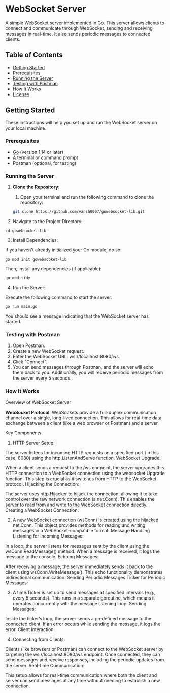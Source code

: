 # WebSocket Server

A simple WebSocket server implemented in Go. This server allows clients to connect and communicate through WebSocket, sending and receiving messages in real-time. It also sends periodic messages to connected clients.

## Table of Contents

- [Getting Started](#getting-started)
- [Prerequisites](#prerequisites)
- [Running the Server](#running-the-server)
- [Testing with Postman](#testing-with-postman)
- [How It Works](#how-it-works)
- [License](#license)

## Getting Started

These instructions will help you set up and run the WebSocket server on your local machine.

### Prerequisites

- [Go](https://golang.org/dl/) (version 1.14 or later)
- A terminal or command prompt
- Postman (optional, for testing)

### Running the Server

1. **Clone the Repository**:

   1. Open your terminal and run the following command to clone the repository:

   ```bash
   git clone https://github.com/vansh0007/gowebsocket-lib.git
   ```

2. Navigate to the Project Directory:
 ```
cd gowebsocket-lib
```

3. Install Dependencies:

If you haven't already initialized your Go module, do so:

```
go mod init gowebscoket-lib
```
Then, install any dependencies (if applicable):

```
go mod tidy
```

4. Run the Server:

Execute the following command to start the server:
````
go run main.go
````

You should see a message indicating that the WebSocket server has started.

### Testing with Postman
1. Open Postman.
2. Create a new WebSocket request.
3. Enter the WebSocket URL: ws://localhost:8080/ws.
4. Click "Connect".
5. You can send messages through Postman, and the server will echo them back to you. Additionally, you will receive periodic messages from the server every 5 seconds.



### How It Works


Overview of WebSocket Server

**WebSocket Protocol**:
WebSockets provide a full-duplex communication channel over a single, long-lived connection. This allows for real-time data exchange between a client (like a web browser or Postman) and a server.

Key Components
1. HTTP Server Setup:

The server listens for incoming HTTP requests on a specified port (in this case, 8080) using the http.ListenAndServe function.
WebSocket Upgrade:

When a client sends a request to the /ws endpoint, the server upgrades this HTTP connection to a WebSocket connection using the websocket.Upgrade function. This step is crucial as it switches from HTTP to the WebSocket protocol.
Hijacking the Connection:

The server uses http.Hijacker to hijack the connection, allowing it to take control over the raw network connection (a net.Conn). This enables the server to read from and write to the WebSocket connection directly.
Creating a WebSocket Connection:

2. A new WebSocket connection (wsConn) is created using the hijacked net.Conn. This object provides methods for reading and writing messages in a WebSocket-compatible format.
Message Handling
Listening for Incoming Messages:

In a loop, the server listens for messages sent by the client using the wsConn.ReadMessage() method. When a message is received, it logs the message to the console.
Echoing Messages:

After receiving a message, the server immediately sends it back to the client using wsConn.WriteMessage(). This echo functionality demonstrates bidirectional communication.
Sending Periodic Messages
Ticker for Periodic Messages:

3. A time.Ticker is set up to send messages at specified intervals (e.g., every 5 seconds). This runs in a separate goroutine, which means it operates concurrently with the message listening loop.
Sending Messages:

Inside the ticker’s loop, the server sends a predefined message to the connected client. If an error occurs while sending the message, it logs the error.
Client Interaction

4. Connecting from Clients:

Clients (like browsers or Postman) can connect to the WebSocket server by targeting the ws://localhost:8080/ws endpoint. Once connected, they can send messages and receive responses, including the periodic updates from the server.
Real-time Communication:

This setup allows for real-time communication where both the client and server can send messages at any time without needing to establish a new connection.
